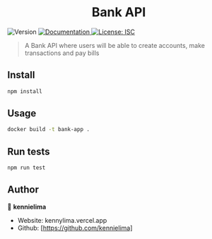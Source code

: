 <h1 align="center">Bank API</h1>
<p>
  <img alt="Version" src="https://img.shields.io/badge/version-1.0.0-blue.svg?cacheSeconds=2592000" />
  <a href="https://tee-api-v1-2.postman.co/workspace/My-Workspace~535b0db1-9c34-4c12-851e-cb95ea417220/collection/28576170-6a705c79-b836-46c7-84cf-e2c1f1df6063?action=share&source=copy-link&creator=28576170" target="_blank">
    <img alt="Documentation" src="https://img.shields.io/badge/documentation-yes-brightgreen.svg" />
  </a>
  <a href="#" target="_blank">
    <img alt="License: ISC" src="https://img.shields.io/badge/License-ISC-yellow.svg" />
  </a>
</p>

> A Bank API where users will be able to create accounts, make transactions and pay bills

## Install

```sh
npm install
```

## Usage

```sh
docker build -t bank-app .
```

## Run tests

```sh
npm run test
```

## Author

👤 **kennielima**

* Website: kennylima.vercel.app
* Github: [https://github.com/kennielima]


